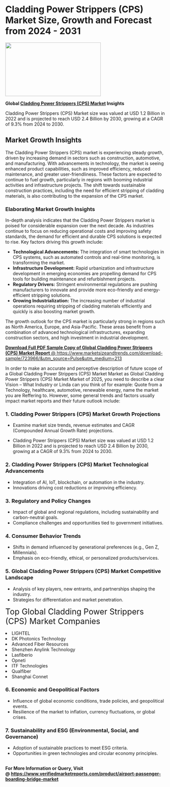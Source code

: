 <H1>Cladding Power Strippers (CPS) Market Size, Growth and Forecast from 2024 - 2031</H1><img class="aligncenter size-medium wp-image-584254" src="https://thirdeyenews.in/wp-content/uploads/2024/09/Global-Market-Research-300x168.jpeg" alt="" width="300" height="168" /><p><strong>Global&nbsp;<a href="https://www.marketsizeandtrends.com/download-sample/723966/&amp;utm_source=Pulse&amp;utm_medium=213">Cladding Power Strippers (CPS) Market</a> Insights</strong></p><p>Cladding Power Strippers (CPS) Market size was valued at USD 1.2 Billion in 2022 and is projected to reach USD 2.4 Billion by 2030, growing at a CAGR of 9.3% from 2024 to 2030.</p><p><!DOCTYPE html> <html lang="en"> <head> <meta charset="UTF-8"> <meta name="viewport" content="width=device-width, initial-scale=1.0"> <title>Cladding Power Strippers (CPS) Market Growth Insights</title> </head> <body> <h2>Market Growth Insights</h2> <p>The Cladding Power Strippers (CPS) market is experiencing steady growth, driven by increasing demand in sectors such as construction, automotive, and manufacturing. With advancements in technology, the market is seeing enhanced product capabilities, such as improved efficiency, reduced maintenance, and greater user-friendliness. These factors are expected to continue to fuel growth, particularly in regions with booming industrial activities and infrastructure projects. The shift towards sustainable construction practices, including the need for efficient stripping of cladding materials, is also contributing to the expansion of the CPS market.</p> <p><a href="download-sample-link" target="_blank"></a></p> <h3>Elaborating Market Growth Insights</h3> <p>In-depth analysis indicates that the Cladding Power Strippers market is poised for considerable expansion over the next decade. As industries continue to focus on reducing operational costs and improving safety standards, the demand for efficient and durable CPS solutions is expected to rise. Key factors driving this growth include:</p> <ul> <li><strong>Technological Advancements:</strong> The integration of smart technologies in CPS systems, such as automated controls and real-time monitoring, is transforming the market.</li> <li><strong>Infrastructure Development:</strong> Rapid urbanization and infrastructure development in emerging economies are propelling demand for CPS tools for building maintenance and refurbishment projects.</li> <li><strong>Regulatory Drivers:</strong> Stringent environmental regulations are pushing manufacturers to innovate and provide more eco-friendly and energy-efficient stripping solutions.</li> <li><strong>Growing Industrialization:</strong> The increasing number of industrial operations requiring stripping of cladding materials efficiently and quickly is also boosting market growth.</li> </ul> <p>The growth outlook for the CPS market is particularly strong in regions such as North America, Europe, and Asia-Pacific. These areas benefit from a combination of advanced technological infrastructures, expanding construction sectors, and high investment in industrial development.</p> <p><a href="get-more-link" target="_blank"></p><p><span class=""><strong>Download Full PDF Sample Copy of Global Cladding Power Strippers (CPS) Market Report</strong> @ <a href="https://www.marketsizeandtrends.com/download-sample/723966/&amp;utm_source=Pulse&amp;utm_medium=213" target="_blank">https://www.marketsizeandtrends.com/download-sample/723966/&amp;utm_source=Pulse&amp;utm_medium=213</a></span></p><p>In order to make an accurate and perceptive description of future scope of a Global&nbsp;Cladding Power Strippers (CPS) Market Market as Global&nbsp;Cladding Power Strippers (CPS) Market Market of 2025, you need to describe a clear Vision &ndash; What Industry or Linda can you think of for example: Quote from a Technology, healthcare, automotive, renewable energy, name the market you are Reffering to. However, some general trends and factors usually impact market reports and their future outlook include:</p><h3>1.&nbsp;<strong>Cladding Power Strippers (CPS) Market Growth Projections</strong></h3><ul><li>Examine market size trends, revenue estimates and CAGR (Compounded Annual Growth Rate) projections.</li><li><p>Cladding Power Strippers (CPS) Market size was valued at USD 1.2 Billion in 2022 and is projected to reach USD 2.4 Billion by 2030, growing at a CAGR of 9.3% from 2024 to 2030.</p></li></ul><h3>2.&nbsp;<strong>Cladding Power Strippers (CPS) Market Technological Advancements</strong></h3><ul><li>Integration of AI, IoT, blockchain, or automation in the industry.</li><li>Innovations driving cost reductions or improving efficiency.</li></ul><h3>3.&nbsp;<strong>Regulatory and Policy Changes</strong></h3><ul><li>Impact of global and regional regulations, including sustainability and carbon-neutral goals.</li><li>Compliance challenges and opportunities tied to government initiatives.</li></ul><h3>4.&nbsp;<strong>Consumer Behavior Trends</strong></h3><ul><li>Shifts in demand influenced by generational preferences (e.g., Gen Z, Millennials).</li><li>Emphasis on eco-friendly, ethical, or personalized products/services.</li></ul><h3>5.&nbsp;<strong>Global Cladding Power Strippers (CPS) Market Competitive Landscape</strong></h3><ul><li>Analysis of key players, new entrants, and partnerships shaping the industry.</li><li>Strategies for differentiation and market penetration.</li></ul><p data-pm-slice="1 1 []"><span style="color: inherit; font-family: inherit; font-size: 25px;">Top Global Cladding Power Strippers (CPS) Market Companies</span></p><div class="" data-test-id=""><p><li>LIGHTEL</li><li> DK Photonics Technology</li><li> Advanced Fiber Resources</li><li> Shenzhen Anylink Technology</li><li> Lasfiberio</li><li> Opneti</li><li> ITF Technologies</li><li> Qualfiber</li><li> Shanghai Connet</li></p></div><h3>6.&nbsp;<strong>Economic and Geopolitical Factors</strong></h3><ul><li>Influence of global economic conditions, trade policies, and geopolitical events.</li><li>Resilience of the market to inflation, currency fluctuations, or global crises.</li></ul><h3>7.&nbsp;<strong>Sustainability and ESG (Environmental, Social, and Governance)</strong></h3><ul><li>Adoption of sustainable practices to meet ESG criteria.</li><li>Opportunities in green technologies and circular economy principles.</li></ul><h2><strong style="font-size: 14px;">For More Information or Query, Visit @&nbsp;</strong><a style="background-color: #ffffff; font-size: 14px;" href="https://www.marketsizeandtrends.com/report/cladding-power-strippers-cps-market/" target="_blank">https://www.verifiedmarketreports.com/product/airport-passenger-boarding-bridge-market</a></h2>
